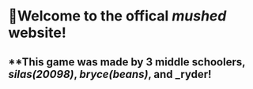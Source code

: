 #  👋**Welcome to the offical *mushed* website!**
##  **This game was made by 3 middle schoolers, _silas(20098)_, _bryce(beans)_, and _ryder!
